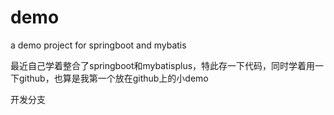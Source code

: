 # demo
a demo project for springboot and mybatis

最近自己学着整合了springboot和mybatisplus，特此存一下代码，同时学着用一下github，也算是我第一个放在github上的小demo

开发分支
